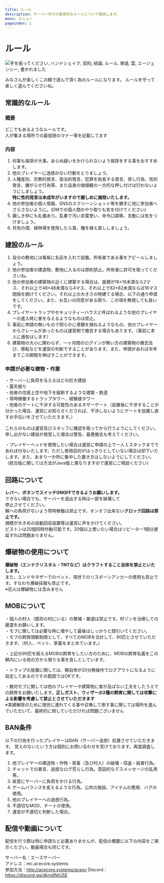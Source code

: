 ```yaml
---
title: ルール
description: サーバー内での基本的なルールについて解説します。
menu: メニュー
pageindex: 2
---
```

# ルール

<!--StartFragment-->

![手を振ってください, ハンドシェイク, 契約, 結論, ルール, 単語, 雲, エージェンシー, 書かれました](https://cdn.pixabay.com/photo/2018/03/07/08/13/shaking-hands-3205463_960_720.jpg)

<!--EndFragment-->

みなさんが楽しくこの鯖で遊んで頂く為のルールになります。
ルールを守って楽しく遊んでくださいね。

## 常識的なルール

### 概要

どこでもあるようなルールです。\
人が集まる場所での最低限のマナー等を記載してます

### 内容

1. 何事も挨拶が大事。あらぬ疑いをかけられないよう挨拶をする事をおすすめします。
2. 他のプレイヤーに迷惑のない行動をとりましょう。
3. 人種差別、宗教的発言、政治的発言、犯罪を助長する発言、脅し行為、性的発言、嫌がらせ行為等、また自身の価値観の一方的な押し付けは行わないようにしましょう。\
   **特に性的発言は未成年がいますので厳しめに摘発いたします。**
4. 他の参加者の個人情報、SNSのスクリーンショット等を勝手に他に参加者へさらさないように。(DMでの個人間のやり取りも気を付けてください)
5. 親しき仲にも礼儀あり。乱暴で汚い言葉使い、命令口調等、言動には気をつけましょう。
6. 共有の畑、植林場を使用したら苗、種を植え直ししましょう。

## 建設のルール

1. 自分の敷地には看板に名前を入れて設置。所有者である事をアピールしましょう。
2. 他の参加者の建造物、敷地に入るのは原則禁止。所有者に許可を取ってくださいね。
3. 他の参加者の建築物の近くに建築する場合は、面積が16×16未満なら2マス、それ以上で48×48未満なら4マス、それ以上で82×82未満ならば16マス間隔を開けてください。それ以上の大きさの物建てる場合、以下の通り申請をしてください。また、お互いの同意がある限り、この項を無視しても良いです。
4. プレイヤートラップやセキュリティーハウスと呼ばれるような他のプレイヤーの進入時に害を与えるようなものは禁止。
5. 事前に申請の無いもので明らかに景観を損ねるようなもの、他のプレイヤーからクレームがあったものは運営側で撤去する場合もあります。（事前に本人に通告はします）
6. 建築物の大小に関わらず、一ヶ月間のログインが無い方の建築物の撤去及び、移転などを運営の判断ですることがあります。また、申請があれば半年までこの期間を伸ばすことができます。

### 申請が必要な建物・作業

・サーバーに負荷を与えるほどの巨大建設\
・露天掘り\
・他者の住居上空や地下を縦断するような建築・鉄道\
・常時稼働するトラップタワー、経験値タワー\
・他者のゲートに干渉する可能性のあるネザーゲート（設置後に干渉することが分かった場合、運営にお知らせくだされば、干渉しないようにゲートを設置し直すお手伝いをさせていただきます。）\
\
これらのものは運営及びスタッフに確認を取ってから行うようにしてください。
申し出がない建設が発覚した場合は警告、最悪撤去も考えてください。

・プレイヤーヘッドを使用したい場合は運営に申請の上で一人１スタックまでであれば付与いたします。ただし使用目的がはっきりとしていない場合は却下いたします。また、あまり一か所に集中した置き方はしないようにしてください。\
（統合版に関しては方法がJava版と異なりますので運営にご相談ください）

## 回路について

**レバー、ボタンでスイッチONOFFできるようお願いします。**\
できない場合でも、サーバーを退出する時は一部を破壊して\
停止させてください。\
鯖への負荷がないよう常時稼働は禁止です。オンオフ出来ない**クロック回路は禁止です。**\
規模が大きめの自動回収装置等は運営に声をかけてください。\
ピストンは20個同時作動可能です。20個以上使いたい場合はリピーター1個分遅延すれば問題ありません。

## 爆破物の使用について

**爆破物（エンドクリスタル・TNTなど）はクラフトすること自体を禁止といたします。**\
また、エンドやネザーでのベット、現世でのリスポーンアンカーの使用も禁止です。すなわち爆破採掘も禁止です。\
※花火は爆破物には含みません

## MOBについて

・個人の村人（既存の村にいる）の繁殖・厳選は禁止です。村ゾンを治療しての厳選をお願いします。\
・モブに関しては必要な時に増やして最後はしっかりと間引いてください。\
・モブの飼育頭数制限として、すべてのMOBを合計して、90匹とさせていただきます。（村人、ペット、家畜をまとめています。）

・上記の90匹を超えるMOBの飼育をしたい方のために、MOBの飼育名義をこの鯖内にいる他の方から借りる事を良しとしています。

・トラップの放置に関しては、鯖自体が20分無操作でログアウトになるように設定してあるのでその範囲ではOKです。

・敵対モブに関しては他のプレイヤーや建築物に害が及ばない工夫をしたうえでの飼育をお願いたします。**正しガスト、ウィザーの2種の飼育に関しては攻撃による影響を考慮して禁止とさせていただきます**\
※実績解除のために現世に連れてくる事や召喚して倒す事に関しては場所を選んでいただいて、最終的に倒していただければ問題ございません

## BAN条件

以下の行為を行ったプレイヤーはBAN（サーバー追放）処置させていただきます。
覚えのないという方は個別にお問い合わせを受けております。再度調査します。

1. 他プレイヤーの建造物・作物・家畜（及び村人）の破壊・窃盗・殺害行為。
2. チャットでの暴言、過度なログ荒らし行為。意図的なデスメッセージの乱用等。
3. 故意にサーバーに負荷をかける行為。
4. ゲームバランスを変えるような行為。公共の施設、アイテムの悪用、バグの使用。
5. 他のプレイヤーへの迷惑行為。
6. 不適切なMOD、チートの使用。
7. 運営が不適切と判断した場合。

## 配信や動画について

配信を行う際は特に申請など必要ありませんが、配信の概要に以下の内容をご掲示ください。動画場合も同じです。

サーバー名：エースサーバー\
アドレス：mc.acecore.systems\
参加方法：http://acecore.systems/acesv
Discord：https://discord.gg/dkrn6NtU5E